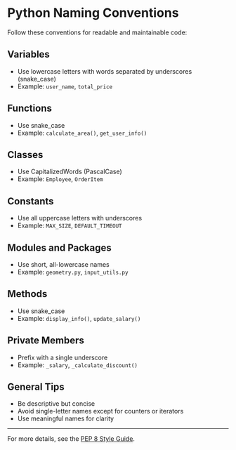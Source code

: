 # Python Naming Conventions

Follow these conventions for readable and maintainable code:

## Variables
- Use lowercase letters with words separated by underscores (snake_case)
- Example: `user_name`, `total_price`

## Functions
- Use snake_case
- Example: `calculate_area()`, `get_user_info()`

## Classes
- Use CapitalizedWords (PascalCase)
- Example: `Employee`, `OrderItem`

## Constants
- Use all uppercase letters with underscores
- Example: `MAX_SIZE`, `DEFAULT_TIMEOUT`

## Modules and Packages
- Use short, all-lowercase names
- Example: `geometry.py`, `input_utils.py`

## Methods
- Use snake_case
- Example: `display_info()`, `update_salary()`

## Private Members
- Prefix with a single underscore
- Example: `_salary`, `_calculate_discount()`

## General Tips
- Be descriptive but concise
- Avoid single-letter names except for counters or iterators
- Use meaningful names for clarity

---

For more details, see the [PEP 8 Style Guide](https://peps.python.org/pep-0008/#naming-conventions).
